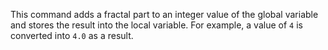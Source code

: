 This command adds a fractal part to an integer value of the global variable and stores the result into the local variable. For example, a value of `4` is converted into `4.0` as a result.